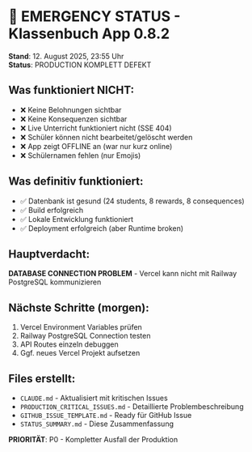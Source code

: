 # 🚨 EMERGENCY STATUS - Klassenbuch App 0.8.2

**Stand**: 12. August 2025, 23:55 Uhr  
**Status**: PRODUCTION KOMPLETT DEFEKT

## Was funktioniert NICHT:
- ❌ Keine Belohnungen sichtbar
- ❌ Keine Konsequenzen sichtbar  
- ❌ Live Unterricht funktioniert nicht (SSE 404)
- ❌ Schüler können nicht bearbeitet/gelöscht werden
- ❌ App zeigt OFFLINE an (war nur kurz online)
- ❌ Schülernamen fehlen (nur Emojis)

## Was definitiv funktioniert:
- ✅ Datenbank ist gesund (24 students, 8 rewards, 8 consequences)
- ✅ Build erfolgreich 
- ✅ Lokale Entwicklung funktioniert
- ✅ Deployment erfolgreich (aber Runtime broken)

## Hauptverdacht:
**DATABASE CONNECTION PROBLEM** - Vercel kann nicht mit Railway PostgreSQL kommunizieren

## Nächste Schritte (morgen):
1. Vercel Environment Variables prüfen  
2. Railway PostgreSQL Connection testen
3. API Routes einzeln debuggen
4. Ggf. neues Vercel Projekt aufsetzen

## Files erstellt:
- `CLAUDE.md` - Aktualisiert mit kritischen Issues
- `PRODUCTION_CRITICAL_ISSUES.md` - Detaillierte Problembeschreibung  
- `GITHUB_ISSUE_TEMPLATE.md` - Ready für GitHub Issue
- `STATUS_SUMMARY.md` - Diese Zusammenfassung

**PRIORITÄT**: P0 - Kompletter Ausfall der Produktion